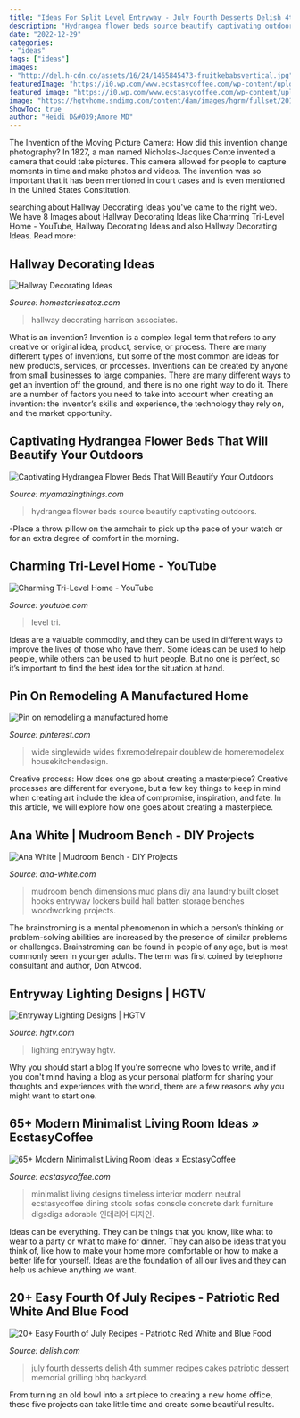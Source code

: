 ```yaml
---
title: "Ideas For Split Level Entryway - July Fourth Desserts Delish 4th Summer Recipes Cakes Patriotic Dessert Memorial Grilling Bbq Backyard"
description: "Hydrangea flower beds source beautify captivating outdoors"
date: "2022-12-29"
categories:
- "ideas"
tags: ["ideas"]
images:
- "http://del.h-cdn.co/assets/16/24/1465845473-fruitkebabsvertical.jpg"
featuredImage: "https://i0.wp.com/www.ecstasycoffee.com/wp-content/uploads/2016/10/Minimalist-Living-Room-Ideas-20.jpg"
featured_image: "https://i0.wp.com/www.ecstasycoffee.com/wp-content/uploads/2016/10/Minimalist-Living-Room-Ideas-20.jpg"
image: "https://hgtvhome.sndimg.com/content/dam/images/hgrm/fullset/2011/6/29/11/DesignLens_rounded-banisters_s3x4.jpg.rend.hgtvcom.616.822.suffix/1409176818752.jpeg"
ShowToc: true
author: "Heidi D&#039;Amore MD"
---
```



The Invention of the Moving Picture Camera: How did this invention change photography?
In 1827, a man named Nicholas-Jacques Conte invented a camera that could take pictures. This camera allowed for people to capture moments in time and make photos and videos. The invention was so important that it has been mentioned in court cases and is even mentioned in the United States Constitution.

	

		
searching about Hallway Decorating Ideas you've came to the right web. We have 8 Images about Hallway Decorating Ideas like Charming Tri-Level Home - YouTube, Hallway Decorating Ideas and also Hallway Decorating Ideas. Read more:
		
    
## Hallway Decorating Ideas

<img loading=lazy src="https://www.homestoriesatoz.com/wp-content/uploads/2013/10/hallway-with-bookcases.jpg" onerror="this.onerror=null;this.src='https://tse2.mm.bing.net/th?id=OIP.G6qHxeEe9EzCuhm7SvxyxQAAAA&amp;pid=15.1';" alt="Hallway Decorating Ideas">

_Source: homestoriesatoz.com_

>hallway decorating harrison associates. 

	

What is an invention?
Invention is a complex legal term that refers to any creative or original idea, product, service, or process. There are many different types of inventions, but some of the most common are ideas for new products, services, or processes. Inventions can be created by anyone from small businesses to large companies. There are many different ways to get an invention off the ground, and there is no one right way to do it. There are a number of factors you need to take into account when creating an invention: the inventor’s skills and experience, the technology they rely on, and the market opportunity.

    
## Captivating Hydrangea Flower Beds That Will Beautify Your Outdoors

<img loading=lazy src="http://myamazingthings.com/wp-content/uploads/2017/04/flowers-1.jpg" onerror="this.onerror=null;this.src='https://tse4.mm.bing.net/th?id=OIP.knc776x2DYb2zGnYZev9WwHaJ4&amp;pid=15.1';" alt="Captivating Hydrangea Flower Beds That Will Beautify Your Outdoors">

_Source: myamazingthings.com_

>hydrangea flower beds source beautify captivating outdoors. 

	

-Place a throw pillow on the armchair to pick up the pace of your watch or for an extra degree of comfort in the morning.

    
## Charming Tri-Level Home - YouTube

<img loading=lazy src="https://i.ytimg.com/vi/L-KnpTeG3f0/maxresdefault.jpg" onerror="this.onerror=null;this.src='https://tse2.mm.bing.net/th?id=OIP.HFTeaE0C4syIrjbC30htQwHaEK&amp;pid=15.1';" alt="Charming Tri-Level Home - YouTube">

_Source: youtube.com_

>level tri. 

	

Ideas are a valuable commodity, and they can be used in different ways to improve the lives of those who have them. Some ideas can be used to help people, while others can be used to hurt people. But no one is perfect, so it’s important to find the best idea for the situation at hand.

    
## Pin On Remodeling A Manufactured Home

<img loading=lazy src="https://i.pinimg.com/736x/5a/b0/40/5ab04046cffb14b1c0784fb0aad57263.jpg" onerror="this.onerror=null;this.src='https://tse4.mm.bing.net/th?id=OIP.Ktch29EzMWR7dpNk0ie9iwHaJ7&amp;pid=15.1';" alt="Pin on remodeling a manufactured home">

_Source: pinterest.com_

>wide singlewide wides fixremodelrepair doublewide homeremodelex housekitchendesign. 

	

Creative process: How does one go about creating a masterpiece?
Creative processes are different for everyone, but a few key things to keep in mind when creating art include the idea of compromise, inspiration, and fate. In this article, we will explore how one goes about creating a masterpiece.

    
## Ana White | Mudroom Bench - DIY Projects

<img loading=lazy src="http://www.ana-white.com/sites/default/files/3154822744_1361687216.jpg" onerror="this.onerror=null;this.src='https://tse1.mm.bing.net/th?id=OIP.11fQZVEIXJOmbte6nvLdagHaJ4&amp;pid=15.1';" alt="Ana White | Mudroom Bench - DIY Projects">

_Source: ana-white.com_

>mudroom bench dimensions mud plans diy ana laundry built closet hooks entryway lockers build hall batten storage benches woodworking projects. 

	

The brainstroming is a mental phenomenon in which a person’s thinking or problem-solving abilities are increased by the presence of similar problems or challenges. Brainstroming can be found in people of any age, but is most commonly seen in younger adults. The term was first coined by telephone consultant and author, Don Atwood.

    
## Entryway Lighting Designs | HGTV

<img loading=lazy src="https://hgtvhome.sndimg.com/content/dam/images/hgrm/fullset/2011/6/29/11/DesignLens_rounded-banisters_s3x4.jpg.rend.hgtvcom.616.822.suffix/1409176818752.jpeg" onerror="this.onerror=null;this.src='https://tse4.mm.bing.net/th?id=OIP.V1izc1KNTHv5vkn_38DWtwHaJ4&amp;pid=15.1';" alt="Entryway Lighting Designs | HGTV">

_Source: hgtv.com_

>lighting entryway hgtv. 

	

Why you should start a blog
If you're someone who loves to write, and if you don't mind having a blog as your personal platform for sharing your thoughts and experiences with the world, there are a few reasons why you might want to start one.

    
## 65+ Modern Minimalist Living Room Ideas » EcstasyCoffee

<img loading=lazy src="https://i0.wp.com/www.ecstasycoffee.com/wp-content/uploads/2016/10/Minimalist-Living-Room-Ideas-20.jpg" onerror="this.onerror=null;this.src='https://tse3.mm.bing.net/th?id=OIP.v6gh5I4dt3TqhoErPwEUuAHaLH&amp;pid=15.1';" alt="65+ Modern Minimalist Living Room Ideas » EcstasyCoffee">

_Source: ecstasycoffee.com_

>minimalist living designs timeless interior modern neutral ecstasycoffee dining stools sofas console concrete dark furniture digsdigs adorable 인테리어 디자인. 

	

Ideas can be everything. They can be things that you know, like what to wear to a party or what to make for dinner. They can also be ideas that you think of, like how to make your home more comfortable or how to make a better life for yourself. Ideas are the foundation of all our lives and they can help us achieve anything we want.

    
## 20+ Easy Fourth Of July Recipes - Patriotic Red White And Blue Food

<img loading=lazy src="http://del.h-cdn.co/assets/16/24/1465845473-fruitkebabsvertical.jpg" onerror="this.onerror=null;this.src='https://tse3.mm.bing.net/th?id=OIP.StrK_fqU_6XXoxmMiu3_RQHaLH&amp;pid=15.1';" alt="20+ Easy Fourth of July Recipes - Patriotic Red White and Blue Food">

_Source: delish.com_

>july fourth desserts delish 4th summer recipes cakes patriotic dessert memorial grilling bbq backyard. 

	

From turning an old bowl into a art piece to creating a new home office, these five projects can take little time and create some beautiful results.

